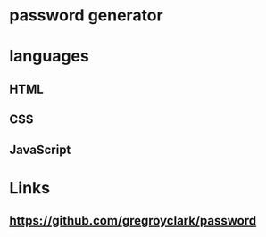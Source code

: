 # password generator

# languages
## HTML
## CSS
## JavaScript

# Links
## https://github.com/gregroyclark/password


